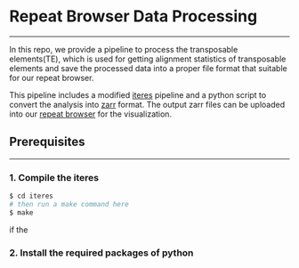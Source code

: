 # Repeat Browser Data Processing

---

In this repo, we provide a pipeline to process the transposable elements(TE),
which is used for getting alignment statistics of transposable elements and 
save the processed data into a proper file format that suitable for our repeat browser. 

This pipeline includes a modified [iteres](https://epigenome.wustl.edu/iteres/) pipeline and 
a python script to convert the analysis into [zarr](https://zarr.dev/) format. 
The output zarr files can be uploaded into our [repeat browser](https://repeatbrowser.org/) for the visualization.


## Prerequisites

---

### 1. Compile the iteres
```bash
$ cd iteres
# then run a make command here
$ make
```
if the 

### 2. Install the required packages of python



